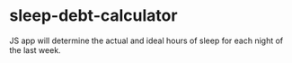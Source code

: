 # sleep-debt-calculator
JS app will determine the actual and ideal hours of sleep for each night of the last week.

